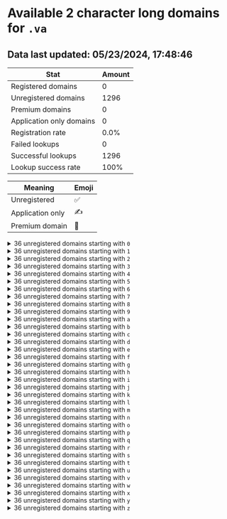 # Available 2 character long domains for `.va`

## Data last updated: 05/23/2024, 17:48:46

|Stat|Amount|
|--|--|
|Registered domains|0|
|Unregistered domains|1296|
|Premium domains|0|
|Application only domains|0|
|Registration rate|0.0%|
|Failed lookups|0|
|Successful lookups|1296|
|Lookup success rate|100%|


|Meaning|Emoji|
|--|--|
|Unregistered|:white_check_mark:|
|Application only|:writing_hand:|
|Premium domain|:gem:|

<details>
<summary>36 unregistered domains starting with <bold><code>0</code></bold></summary>

|Type|Domain|
|--|--|
|:white_check_mark:|`00.va`|
|:white_check_mark:|`01.va`|
|:white_check_mark:|`02.va`|
|:white_check_mark:|`03.va`|
|:white_check_mark:|`04.va`|
|:white_check_mark:|`05.va`|
|:white_check_mark:|`06.va`|
|:white_check_mark:|`07.va`|
|:white_check_mark:|`08.va`|
|:white_check_mark:|`09.va`|
|:white_check_mark:|`0a.va`|
|:white_check_mark:|`0b.va`|
|:white_check_mark:|`0c.va`|
|:white_check_mark:|`0d.va`|
|:white_check_mark:|`0e.va`|
|:white_check_mark:|`0f.va`|
|:white_check_mark:|`0g.va`|
|:white_check_mark:|`0h.va`|
|:white_check_mark:|`0i.va`|
|:white_check_mark:|`0j.va`|
|:white_check_mark:|`0k.va`|
|:white_check_mark:|`0l.va`|
|:white_check_mark:|`0m.va`|
|:white_check_mark:|`0n.va`|
|:white_check_mark:|`0o.va`|
|:white_check_mark:|`0p.va`|
|:white_check_mark:|`0q.va`|
|:white_check_mark:|`0r.va`|
|:white_check_mark:|`0s.va`|
|:white_check_mark:|`0t.va`|
|:white_check_mark:|`0u.va`|
|:white_check_mark:|`0v.va`|
|:white_check_mark:|`0w.va`|
|:white_check_mark:|`0x.va`|
|:white_check_mark:|`0y.va`|
|:white_check_mark:|`0z.va`|
</details>
<details>
<summary>36 unregistered domains starting with <bold><code>1</code></bold></summary>

|Type|Domain|
|--|--|
|:white_check_mark:|`10.va`|
|:white_check_mark:|`11.va`|
|:white_check_mark:|`12.va`|
|:white_check_mark:|`13.va`|
|:white_check_mark:|`14.va`|
|:white_check_mark:|`15.va`|
|:white_check_mark:|`16.va`|
|:white_check_mark:|`17.va`|
|:white_check_mark:|`18.va`|
|:white_check_mark:|`19.va`|
|:white_check_mark:|`1a.va`|
|:white_check_mark:|`1b.va`|
|:white_check_mark:|`1c.va`|
|:white_check_mark:|`1d.va`|
|:white_check_mark:|`1e.va`|
|:white_check_mark:|`1f.va`|
|:white_check_mark:|`1g.va`|
|:white_check_mark:|`1h.va`|
|:white_check_mark:|`1i.va`|
|:white_check_mark:|`1j.va`|
|:white_check_mark:|`1k.va`|
|:white_check_mark:|`1l.va`|
|:white_check_mark:|`1m.va`|
|:white_check_mark:|`1n.va`|
|:white_check_mark:|`1o.va`|
|:white_check_mark:|`1p.va`|
|:white_check_mark:|`1q.va`|
|:white_check_mark:|`1r.va`|
|:white_check_mark:|`1s.va`|
|:white_check_mark:|`1t.va`|
|:white_check_mark:|`1u.va`|
|:white_check_mark:|`1v.va`|
|:white_check_mark:|`1w.va`|
|:white_check_mark:|`1x.va`|
|:white_check_mark:|`1y.va`|
|:white_check_mark:|`1z.va`|
</details>
<details>
<summary>36 unregistered domains starting with <bold><code>2</code></bold></summary>

|Type|Domain|
|--|--|
|:white_check_mark:|`20.va`|
|:white_check_mark:|`21.va`|
|:white_check_mark:|`22.va`|
|:white_check_mark:|`23.va`|
|:white_check_mark:|`24.va`|
|:white_check_mark:|`25.va`|
|:white_check_mark:|`26.va`|
|:white_check_mark:|`27.va`|
|:white_check_mark:|`28.va`|
|:white_check_mark:|`29.va`|
|:white_check_mark:|`2a.va`|
|:white_check_mark:|`2b.va`|
|:white_check_mark:|`2c.va`|
|:white_check_mark:|`2d.va`|
|:white_check_mark:|`2e.va`|
|:white_check_mark:|`2f.va`|
|:white_check_mark:|`2g.va`|
|:white_check_mark:|`2h.va`|
|:white_check_mark:|`2i.va`|
|:white_check_mark:|`2j.va`|
|:white_check_mark:|`2k.va`|
|:white_check_mark:|`2l.va`|
|:white_check_mark:|`2m.va`|
|:white_check_mark:|`2n.va`|
|:white_check_mark:|`2o.va`|
|:white_check_mark:|`2p.va`|
|:white_check_mark:|`2q.va`|
|:white_check_mark:|`2r.va`|
|:white_check_mark:|`2s.va`|
|:white_check_mark:|`2t.va`|
|:white_check_mark:|`2u.va`|
|:white_check_mark:|`2v.va`|
|:white_check_mark:|`2w.va`|
|:white_check_mark:|`2x.va`|
|:white_check_mark:|`2y.va`|
|:white_check_mark:|`2z.va`|
</details>
<details>
<summary>36 unregistered domains starting with <bold><code>3</code></bold></summary>

|Type|Domain|
|--|--|
|:white_check_mark:|`30.va`|
|:white_check_mark:|`31.va`|
|:white_check_mark:|`32.va`|
|:white_check_mark:|`33.va`|
|:white_check_mark:|`34.va`|
|:white_check_mark:|`35.va`|
|:white_check_mark:|`36.va`|
|:white_check_mark:|`37.va`|
|:white_check_mark:|`38.va`|
|:white_check_mark:|`39.va`|
|:white_check_mark:|`3a.va`|
|:white_check_mark:|`3b.va`|
|:white_check_mark:|`3c.va`|
|:white_check_mark:|`3d.va`|
|:white_check_mark:|`3e.va`|
|:white_check_mark:|`3f.va`|
|:white_check_mark:|`3g.va`|
|:white_check_mark:|`3h.va`|
|:white_check_mark:|`3i.va`|
|:white_check_mark:|`3j.va`|
|:white_check_mark:|`3k.va`|
|:white_check_mark:|`3l.va`|
|:white_check_mark:|`3m.va`|
|:white_check_mark:|`3n.va`|
|:white_check_mark:|`3o.va`|
|:white_check_mark:|`3p.va`|
|:white_check_mark:|`3q.va`|
|:white_check_mark:|`3r.va`|
|:white_check_mark:|`3s.va`|
|:white_check_mark:|`3t.va`|
|:white_check_mark:|`3u.va`|
|:white_check_mark:|`3v.va`|
|:white_check_mark:|`3w.va`|
|:white_check_mark:|`3x.va`|
|:white_check_mark:|`3y.va`|
|:white_check_mark:|`3z.va`|
</details>
<details>
<summary>36 unregistered domains starting with <bold><code>4</code></bold></summary>

|Type|Domain|
|--|--|
|:white_check_mark:|`40.va`|
|:white_check_mark:|`41.va`|
|:white_check_mark:|`42.va`|
|:white_check_mark:|`43.va`|
|:white_check_mark:|`44.va`|
|:white_check_mark:|`45.va`|
|:white_check_mark:|`46.va`|
|:white_check_mark:|`47.va`|
|:white_check_mark:|`48.va`|
|:white_check_mark:|`49.va`|
|:white_check_mark:|`4a.va`|
|:white_check_mark:|`4b.va`|
|:white_check_mark:|`4c.va`|
|:white_check_mark:|`4d.va`|
|:white_check_mark:|`4e.va`|
|:white_check_mark:|`4f.va`|
|:white_check_mark:|`4g.va`|
|:white_check_mark:|`4h.va`|
|:white_check_mark:|`4i.va`|
|:white_check_mark:|`4j.va`|
|:white_check_mark:|`4k.va`|
|:white_check_mark:|`4l.va`|
|:white_check_mark:|`4m.va`|
|:white_check_mark:|`4n.va`|
|:white_check_mark:|`4o.va`|
|:white_check_mark:|`4p.va`|
|:white_check_mark:|`4q.va`|
|:white_check_mark:|`4r.va`|
|:white_check_mark:|`4s.va`|
|:white_check_mark:|`4t.va`|
|:white_check_mark:|`4u.va`|
|:white_check_mark:|`4v.va`|
|:white_check_mark:|`4w.va`|
|:white_check_mark:|`4x.va`|
|:white_check_mark:|`4y.va`|
|:white_check_mark:|`4z.va`|
</details>
<details>
<summary>36 unregistered domains starting with <bold><code>5</code></bold></summary>

|Type|Domain|
|--|--|
|:white_check_mark:|`50.va`|
|:white_check_mark:|`51.va`|
|:white_check_mark:|`52.va`|
|:white_check_mark:|`53.va`|
|:white_check_mark:|`54.va`|
|:white_check_mark:|`55.va`|
|:white_check_mark:|`56.va`|
|:white_check_mark:|`57.va`|
|:white_check_mark:|`58.va`|
|:white_check_mark:|`59.va`|
|:white_check_mark:|`5a.va`|
|:white_check_mark:|`5b.va`|
|:white_check_mark:|`5c.va`|
|:white_check_mark:|`5d.va`|
|:white_check_mark:|`5e.va`|
|:white_check_mark:|`5f.va`|
|:white_check_mark:|`5g.va`|
|:white_check_mark:|`5h.va`|
|:white_check_mark:|`5i.va`|
|:white_check_mark:|`5j.va`|
|:white_check_mark:|`5k.va`|
|:white_check_mark:|`5l.va`|
|:white_check_mark:|`5m.va`|
|:white_check_mark:|`5n.va`|
|:white_check_mark:|`5o.va`|
|:white_check_mark:|`5p.va`|
|:white_check_mark:|`5q.va`|
|:white_check_mark:|`5r.va`|
|:white_check_mark:|`5s.va`|
|:white_check_mark:|`5t.va`|
|:white_check_mark:|`5u.va`|
|:white_check_mark:|`5v.va`|
|:white_check_mark:|`5w.va`|
|:white_check_mark:|`5x.va`|
|:white_check_mark:|`5y.va`|
|:white_check_mark:|`5z.va`|
</details>
<details>
<summary>36 unregistered domains starting with <bold><code>6</code></bold></summary>

|Type|Domain|
|--|--|
|:white_check_mark:|`60.va`|
|:white_check_mark:|`61.va`|
|:white_check_mark:|`62.va`|
|:white_check_mark:|`63.va`|
|:white_check_mark:|`64.va`|
|:white_check_mark:|`65.va`|
|:white_check_mark:|`66.va`|
|:white_check_mark:|`67.va`|
|:white_check_mark:|`68.va`|
|:white_check_mark:|`69.va`|
|:white_check_mark:|`6a.va`|
|:white_check_mark:|`6b.va`|
|:white_check_mark:|`6c.va`|
|:white_check_mark:|`6d.va`|
|:white_check_mark:|`6e.va`|
|:white_check_mark:|`6f.va`|
|:white_check_mark:|`6g.va`|
|:white_check_mark:|`6h.va`|
|:white_check_mark:|`6i.va`|
|:white_check_mark:|`6j.va`|
|:white_check_mark:|`6k.va`|
|:white_check_mark:|`6l.va`|
|:white_check_mark:|`6m.va`|
|:white_check_mark:|`6n.va`|
|:white_check_mark:|`6o.va`|
|:white_check_mark:|`6p.va`|
|:white_check_mark:|`6q.va`|
|:white_check_mark:|`6r.va`|
|:white_check_mark:|`6s.va`|
|:white_check_mark:|`6t.va`|
|:white_check_mark:|`6u.va`|
|:white_check_mark:|`6v.va`|
|:white_check_mark:|`6w.va`|
|:white_check_mark:|`6x.va`|
|:white_check_mark:|`6y.va`|
|:white_check_mark:|`6z.va`|
</details>
<details>
<summary>36 unregistered domains starting with <bold><code>7</code></bold></summary>

|Type|Domain|
|--|--|
|:white_check_mark:|`70.va`|
|:white_check_mark:|`71.va`|
|:white_check_mark:|`72.va`|
|:white_check_mark:|`73.va`|
|:white_check_mark:|`74.va`|
|:white_check_mark:|`75.va`|
|:white_check_mark:|`76.va`|
|:white_check_mark:|`77.va`|
|:white_check_mark:|`78.va`|
|:white_check_mark:|`79.va`|
|:white_check_mark:|`7a.va`|
|:white_check_mark:|`7b.va`|
|:white_check_mark:|`7c.va`|
|:white_check_mark:|`7d.va`|
|:white_check_mark:|`7e.va`|
|:white_check_mark:|`7f.va`|
|:white_check_mark:|`7g.va`|
|:white_check_mark:|`7h.va`|
|:white_check_mark:|`7i.va`|
|:white_check_mark:|`7j.va`|
|:white_check_mark:|`7k.va`|
|:white_check_mark:|`7l.va`|
|:white_check_mark:|`7m.va`|
|:white_check_mark:|`7n.va`|
|:white_check_mark:|`7o.va`|
|:white_check_mark:|`7p.va`|
|:white_check_mark:|`7q.va`|
|:white_check_mark:|`7r.va`|
|:white_check_mark:|`7s.va`|
|:white_check_mark:|`7t.va`|
|:white_check_mark:|`7u.va`|
|:white_check_mark:|`7v.va`|
|:white_check_mark:|`7w.va`|
|:white_check_mark:|`7x.va`|
|:white_check_mark:|`7y.va`|
|:white_check_mark:|`7z.va`|
</details>
<details>
<summary>36 unregistered domains starting with <bold><code>8</code></bold></summary>

|Type|Domain|
|--|--|
|:white_check_mark:|`80.va`|
|:white_check_mark:|`81.va`|
|:white_check_mark:|`82.va`|
|:white_check_mark:|`83.va`|
|:white_check_mark:|`84.va`|
|:white_check_mark:|`85.va`|
|:white_check_mark:|`86.va`|
|:white_check_mark:|`87.va`|
|:white_check_mark:|`88.va`|
|:white_check_mark:|`89.va`|
|:white_check_mark:|`8a.va`|
|:white_check_mark:|`8b.va`|
|:white_check_mark:|`8c.va`|
|:white_check_mark:|`8d.va`|
|:white_check_mark:|`8e.va`|
|:white_check_mark:|`8f.va`|
|:white_check_mark:|`8g.va`|
|:white_check_mark:|`8h.va`|
|:white_check_mark:|`8i.va`|
|:white_check_mark:|`8j.va`|
|:white_check_mark:|`8k.va`|
|:white_check_mark:|`8l.va`|
|:white_check_mark:|`8m.va`|
|:white_check_mark:|`8n.va`|
|:white_check_mark:|`8o.va`|
|:white_check_mark:|`8p.va`|
|:white_check_mark:|`8q.va`|
|:white_check_mark:|`8r.va`|
|:white_check_mark:|`8s.va`|
|:white_check_mark:|`8t.va`|
|:white_check_mark:|`8u.va`|
|:white_check_mark:|`8v.va`|
|:white_check_mark:|`8w.va`|
|:white_check_mark:|`8x.va`|
|:white_check_mark:|`8y.va`|
|:white_check_mark:|`8z.va`|
</details>
<details>
<summary>36 unregistered domains starting with <bold><code>9</code></bold></summary>

|Type|Domain|
|--|--|
|:white_check_mark:|`90.va`|
|:white_check_mark:|`91.va`|
|:white_check_mark:|`92.va`|
|:white_check_mark:|`93.va`|
|:white_check_mark:|`94.va`|
|:white_check_mark:|`95.va`|
|:white_check_mark:|`96.va`|
|:white_check_mark:|`97.va`|
|:white_check_mark:|`98.va`|
|:white_check_mark:|`99.va`|
|:white_check_mark:|`9a.va`|
|:white_check_mark:|`9b.va`|
|:white_check_mark:|`9c.va`|
|:white_check_mark:|`9d.va`|
|:white_check_mark:|`9e.va`|
|:white_check_mark:|`9f.va`|
|:white_check_mark:|`9g.va`|
|:white_check_mark:|`9h.va`|
|:white_check_mark:|`9i.va`|
|:white_check_mark:|`9j.va`|
|:white_check_mark:|`9k.va`|
|:white_check_mark:|`9l.va`|
|:white_check_mark:|`9m.va`|
|:white_check_mark:|`9n.va`|
|:white_check_mark:|`9o.va`|
|:white_check_mark:|`9p.va`|
|:white_check_mark:|`9q.va`|
|:white_check_mark:|`9r.va`|
|:white_check_mark:|`9s.va`|
|:white_check_mark:|`9t.va`|
|:white_check_mark:|`9u.va`|
|:white_check_mark:|`9v.va`|
|:white_check_mark:|`9w.va`|
|:white_check_mark:|`9x.va`|
|:white_check_mark:|`9y.va`|
|:white_check_mark:|`9z.va`|
</details>
<details>
<summary>36 unregistered domains starting with <bold><code>a</code></bold></summary>

|Type|Domain|
|--|--|
|:white_check_mark:|`a0.va`|
|:white_check_mark:|`a1.va`|
|:white_check_mark:|`a2.va`|
|:white_check_mark:|`a3.va`|
|:white_check_mark:|`a4.va`|
|:white_check_mark:|`a5.va`|
|:white_check_mark:|`a6.va`|
|:white_check_mark:|`a7.va`|
|:white_check_mark:|`a8.va`|
|:white_check_mark:|`a9.va`|
|:white_check_mark:|`aa.va`|
|:white_check_mark:|`ab.va`|
|:white_check_mark:|`ac.va`|
|:white_check_mark:|`ad.va`|
|:white_check_mark:|`ae.va`|
|:white_check_mark:|`af.va`|
|:white_check_mark:|`ag.va`|
|:white_check_mark:|`ah.va`|
|:white_check_mark:|`ai.va`|
|:white_check_mark:|`aj.va`|
|:white_check_mark:|`ak.va`|
|:white_check_mark:|`al.va`|
|:white_check_mark:|`am.va`|
|:white_check_mark:|`an.va`|
|:white_check_mark:|`ao.va`|
|:white_check_mark:|`ap.va`|
|:white_check_mark:|`aq.va`|
|:white_check_mark:|`ar.va`|
|:white_check_mark:|`as.va`|
|:white_check_mark:|`at.va`|
|:white_check_mark:|`au.va`|
|:white_check_mark:|`av.va`|
|:white_check_mark:|`aw.va`|
|:white_check_mark:|`ax.va`|
|:white_check_mark:|`ay.va`|
|:white_check_mark:|`az.va`|
</details>
<details>
<summary>36 unregistered domains starting with <bold><code>b</code></bold></summary>

|Type|Domain|
|--|--|
|:white_check_mark:|`b0.va`|
|:white_check_mark:|`b1.va`|
|:white_check_mark:|`b2.va`|
|:white_check_mark:|`b3.va`|
|:white_check_mark:|`b4.va`|
|:white_check_mark:|`b5.va`|
|:white_check_mark:|`b6.va`|
|:white_check_mark:|`b7.va`|
|:white_check_mark:|`b8.va`|
|:white_check_mark:|`b9.va`|
|:white_check_mark:|`ba.va`|
|:white_check_mark:|`bb.va`|
|:white_check_mark:|`bc.va`|
|:white_check_mark:|`bd.va`|
|:white_check_mark:|`be.va`|
|:white_check_mark:|`bf.va`|
|:white_check_mark:|`bg.va`|
|:white_check_mark:|`bh.va`|
|:white_check_mark:|`bi.va`|
|:white_check_mark:|`bj.va`|
|:white_check_mark:|`bk.va`|
|:white_check_mark:|`bl.va`|
|:white_check_mark:|`bm.va`|
|:white_check_mark:|`bn.va`|
|:white_check_mark:|`bo.va`|
|:white_check_mark:|`bp.va`|
|:white_check_mark:|`bq.va`|
|:white_check_mark:|`br.va`|
|:white_check_mark:|`bs.va`|
|:white_check_mark:|`bt.va`|
|:white_check_mark:|`bu.va`|
|:white_check_mark:|`bv.va`|
|:white_check_mark:|`bw.va`|
|:white_check_mark:|`bx.va`|
|:white_check_mark:|`by.va`|
|:white_check_mark:|`bz.va`|
</details>
<details>
<summary>36 unregistered domains starting with <bold><code>c</code></bold></summary>

|Type|Domain|
|--|--|
|:white_check_mark:|`c0.va`|
|:white_check_mark:|`c1.va`|
|:white_check_mark:|`c2.va`|
|:white_check_mark:|`c3.va`|
|:white_check_mark:|`c4.va`|
|:white_check_mark:|`c5.va`|
|:white_check_mark:|`c6.va`|
|:white_check_mark:|`c7.va`|
|:white_check_mark:|`c8.va`|
|:white_check_mark:|`c9.va`|
|:white_check_mark:|`ca.va`|
|:white_check_mark:|`cb.va`|
|:white_check_mark:|`cc.va`|
|:white_check_mark:|`cd.va`|
|:white_check_mark:|`ce.va`|
|:white_check_mark:|`cf.va`|
|:white_check_mark:|`cg.va`|
|:white_check_mark:|`ch.va`|
|:white_check_mark:|`ci.va`|
|:white_check_mark:|`cj.va`|
|:white_check_mark:|`ck.va`|
|:white_check_mark:|`cl.va`|
|:white_check_mark:|`cm.va`|
|:white_check_mark:|`cn.va`|
|:white_check_mark:|`co.va`|
|:white_check_mark:|`cp.va`|
|:white_check_mark:|`cq.va`|
|:white_check_mark:|`cr.va`|
|:white_check_mark:|`cs.va`|
|:white_check_mark:|`ct.va`|
|:white_check_mark:|`cu.va`|
|:white_check_mark:|`cv.va`|
|:white_check_mark:|`cw.va`|
|:white_check_mark:|`cx.va`|
|:white_check_mark:|`cy.va`|
|:white_check_mark:|`cz.va`|
</details>
<details>
<summary>36 unregistered domains starting with <bold><code>d</code></bold></summary>

|Type|Domain|
|--|--|
|:white_check_mark:|`d0.va`|
|:white_check_mark:|`d1.va`|
|:white_check_mark:|`d2.va`|
|:white_check_mark:|`d3.va`|
|:white_check_mark:|`d4.va`|
|:white_check_mark:|`d5.va`|
|:white_check_mark:|`d6.va`|
|:white_check_mark:|`d7.va`|
|:white_check_mark:|`d8.va`|
|:white_check_mark:|`d9.va`|
|:white_check_mark:|`da.va`|
|:white_check_mark:|`db.va`|
|:white_check_mark:|`dc.va`|
|:white_check_mark:|`dd.va`|
|:white_check_mark:|`de.va`|
|:white_check_mark:|`df.va`|
|:white_check_mark:|`dg.va`|
|:white_check_mark:|`dh.va`|
|:white_check_mark:|`di.va`|
|:white_check_mark:|`dj.va`|
|:white_check_mark:|`dk.va`|
|:white_check_mark:|`dl.va`|
|:white_check_mark:|`dm.va`|
|:white_check_mark:|`dn.va`|
|:white_check_mark:|`do.va`|
|:white_check_mark:|`dp.va`|
|:white_check_mark:|`dq.va`|
|:white_check_mark:|`dr.va`|
|:white_check_mark:|`ds.va`|
|:white_check_mark:|`dt.va`|
|:white_check_mark:|`du.va`|
|:white_check_mark:|`dv.va`|
|:white_check_mark:|`dw.va`|
|:white_check_mark:|`dx.va`|
|:white_check_mark:|`dy.va`|
|:white_check_mark:|`dz.va`|
</details>
<details>
<summary>36 unregistered domains starting with <bold><code>e</code></bold></summary>

|Type|Domain|
|--|--|
|:white_check_mark:|`e0.va`|
|:white_check_mark:|`e1.va`|
|:white_check_mark:|`e2.va`|
|:white_check_mark:|`e3.va`|
|:white_check_mark:|`e4.va`|
|:white_check_mark:|`e5.va`|
|:white_check_mark:|`e6.va`|
|:white_check_mark:|`e7.va`|
|:white_check_mark:|`e8.va`|
|:white_check_mark:|`e9.va`|
|:white_check_mark:|`ea.va`|
|:white_check_mark:|`eb.va`|
|:white_check_mark:|`ec.va`|
|:white_check_mark:|`ed.va`|
|:white_check_mark:|`ee.va`|
|:white_check_mark:|`ef.va`|
|:white_check_mark:|`eg.va`|
|:white_check_mark:|`eh.va`|
|:white_check_mark:|`ei.va`|
|:white_check_mark:|`ej.va`|
|:white_check_mark:|`ek.va`|
|:white_check_mark:|`el.va`|
|:white_check_mark:|`em.va`|
|:white_check_mark:|`en.va`|
|:white_check_mark:|`eo.va`|
|:white_check_mark:|`ep.va`|
|:white_check_mark:|`eq.va`|
|:white_check_mark:|`er.va`|
|:white_check_mark:|`es.va`|
|:white_check_mark:|`et.va`|
|:white_check_mark:|`eu.va`|
|:white_check_mark:|`ev.va`|
|:white_check_mark:|`ew.va`|
|:white_check_mark:|`ex.va`|
|:white_check_mark:|`ey.va`|
|:white_check_mark:|`ez.va`|
</details>
<details>
<summary>36 unregistered domains starting with <bold><code>f</code></bold></summary>

|Type|Domain|
|--|--|
|:white_check_mark:|`f0.va`|
|:white_check_mark:|`f1.va`|
|:white_check_mark:|`f2.va`|
|:white_check_mark:|`f3.va`|
|:white_check_mark:|`f4.va`|
|:white_check_mark:|`f5.va`|
|:white_check_mark:|`f6.va`|
|:white_check_mark:|`f7.va`|
|:white_check_mark:|`f8.va`|
|:white_check_mark:|`f9.va`|
|:white_check_mark:|`fa.va`|
|:white_check_mark:|`fb.va`|
|:white_check_mark:|`fc.va`|
|:white_check_mark:|`fd.va`|
|:white_check_mark:|`fe.va`|
|:white_check_mark:|`ff.va`|
|:white_check_mark:|`fg.va`|
|:white_check_mark:|`fh.va`|
|:white_check_mark:|`fi.va`|
|:white_check_mark:|`fj.va`|
|:white_check_mark:|`fk.va`|
|:white_check_mark:|`fl.va`|
|:white_check_mark:|`fm.va`|
|:white_check_mark:|`fn.va`|
|:white_check_mark:|`fo.va`|
|:white_check_mark:|`fp.va`|
|:white_check_mark:|`fq.va`|
|:white_check_mark:|`fr.va`|
|:white_check_mark:|`fs.va`|
|:white_check_mark:|`ft.va`|
|:white_check_mark:|`fu.va`|
|:white_check_mark:|`fv.va`|
|:white_check_mark:|`fw.va`|
|:white_check_mark:|`fx.va`|
|:white_check_mark:|`fy.va`|
|:white_check_mark:|`fz.va`|
</details>
<details>
<summary>36 unregistered domains starting with <bold><code>g</code></bold></summary>

|Type|Domain|
|--|--|
|:white_check_mark:|`g0.va`|
|:white_check_mark:|`g1.va`|
|:white_check_mark:|`g2.va`|
|:white_check_mark:|`g3.va`|
|:white_check_mark:|`g4.va`|
|:white_check_mark:|`g5.va`|
|:white_check_mark:|`g6.va`|
|:white_check_mark:|`g7.va`|
|:white_check_mark:|`g8.va`|
|:white_check_mark:|`g9.va`|
|:white_check_mark:|`ga.va`|
|:white_check_mark:|`gb.va`|
|:white_check_mark:|`gc.va`|
|:white_check_mark:|`gd.va`|
|:white_check_mark:|`ge.va`|
|:white_check_mark:|`gf.va`|
|:white_check_mark:|`gg.va`|
|:white_check_mark:|`gh.va`|
|:white_check_mark:|`gi.va`|
|:white_check_mark:|`gj.va`|
|:white_check_mark:|`gk.va`|
|:white_check_mark:|`gl.va`|
|:white_check_mark:|`gm.va`|
|:white_check_mark:|`gn.va`|
|:white_check_mark:|`go.va`|
|:white_check_mark:|`gp.va`|
|:white_check_mark:|`gq.va`|
|:white_check_mark:|`gr.va`|
|:white_check_mark:|`gs.va`|
|:white_check_mark:|`gt.va`|
|:white_check_mark:|`gu.va`|
|:white_check_mark:|`gv.va`|
|:white_check_mark:|`gw.va`|
|:white_check_mark:|`gx.va`|
|:white_check_mark:|`gy.va`|
|:white_check_mark:|`gz.va`|
</details>
<details>
<summary>36 unregistered domains starting with <bold><code>h</code></bold></summary>

|Type|Domain|
|--|--|
|:white_check_mark:|`h0.va`|
|:white_check_mark:|`h1.va`|
|:white_check_mark:|`h2.va`|
|:white_check_mark:|`h3.va`|
|:white_check_mark:|`h4.va`|
|:white_check_mark:|`h5.va`|
|:white_check_mark:|`h6.va`|
|:white_check_mark:|`h7.va`|
|:white_check_mark:|`h8.va`|
|:white_check_mark:|`h9.va`|
|:white_check_mark:|`ha.va`|
|:white_check_mark:|`hb.va`|
|:white_check_mark:|`hc.va`|
|:white_check_mark:|`hd.va`|
|:white_check_mark:|`he.va`|
|:white_check_mark:|`hf.va`|
|:white_check_mark:|`hg.va`|
|:white_check_mark:|`hh.va`|
|:white_check_mark:|`hi.va`|
|:white_check_mark:|`hj.va`|
|:white_check_mark:|`hk.va`|
|:white_check_mark:|`hl.va`|
|:white_check_mark:|`hm.va`|
|:white_check_mark:|`hn.va`|
|:white_check_mark:|`ho.va`|
|:white_check_mark:|`hp.va`|
|:white_check_mark:|`hq.va`|
|:white_check_mark:|`hr.va`|
|:white_check_mark:|`hs.va`|
|:white_check_mark:|`ht.va`|
|:white_check_mark:|`hu.va`|
|:white_check_mark:|`hv.va`|
|:white_check_mark:|`hw.va`|
|:white_check_mark:|`hx.va`|
|:white_check_mark:|`hy.va`|
|:white_check_mark:|`hz.va`|
</details>
<details>
<summary>36 unregistered domains starting with <bold><code>i</code></bold></summary>

|Type|Domain|
|--|--|
|:white_check_mark:|`i0.va`|
|:white_check_mark:|`i1.va`|
|:white_check_mark:|`i2.va`|
|:white_check_mark:|`i3.va`|
|:white_check_mark:|`i4.va`|
|:white_check_mark:|`i5.va`|
|:white_check_mark:|`i6.va`|
|:white_check_mark:|`i7.va`|
|:white_check_mark:|`i8.va`|
|:white_check_mark:|`i9.va`|
|:white_check_mark:|`ia.va`|
|:white_check_mark:|`ib.va`|
|:white_check_mark:|`ic.va`|
|:white_check_mark:|`id.va`|
|:white_check_mark:|`ie.va`|
|:white_check_mark:|`if.va`|
|:white_check_mark:|`ig.va`|
|:white_check_mark:|`ih.va`|
|:white_check_mark:|`ii.va`|
|:white_check_mark:|`ij.va`|
|:white_check_mark:|`ik.va`|
|:white_check_mark:|`il.va`|
|:white_check_mark:|`im.va`|
|:white_check_mark:|`in.va`|
|:white_check_mark:|`io.va`|
|:white_check_mark:|`ip.va`|
|:white_check_mark:|`iq.va`|
|:white_check_mark:|`ir.va`|
|:white_check_mark:|`is.va`|
|:white_check_mark:|`it.va`|
|:white_check_mark:|`iu.va`|
|:white_check_mark:|`iv.va`|
|:white_check_mark:|`iw.va`|
|:white_check_mark:|`ix.va`|
|:white_check_mark:|`iy.va`|
|:white_check_mark:|`iz.va`|
</details>
<details>
<summary>36 unregistered domains starting with <bold><code>j</code></bold></summary>

|Type|Domain|
|--|--|
|:white_check_mark:|`j0.va`|
|:white_check_mark:|`j1.va`|
|:white_check_mark:|`j2.va`|
|:white_check_mark:|`j3.va`|
|:white_check_mark:|`j4.va`|
|:white_check_mark:|`j5.va`|
|:white_check_mark:|`j6.va`|
|:white_check_mark:|`j7.va`|
|:white_check_mark:|`j8.va`|
|:white_check_mark:|`j9.va`|
|:white_check_mark:|`ja.va`|
|:white_check_mark:|`jb.va`|
|:white_check_mark:|`jc.va`|
|:white_check_mark:|`jd.va`|
|:white_check_mark:|`je.va`|
|:white_check_mark:|`jf.va`|
|:white_check_mark:|`jg.va`|
|:white_check_mark:|`jh.va`|
|:white_check_mark:|`ji.va`|
|:white_check_mark:|`jj.va`|
|:white_check_mark:|`jk.va`|
|:white_check_mark:|`jl.va`|
|:white_check_mark:|`jm.va`|
|:white_check_mark:|`jn.va`|
|:white_check_mark:|`jo.va`|
|:white_check_mark:|`jp.va`|
|:white_check_mark:|`jq.va`|
|:white_check_mark:|`jr.va`|
|:white_check_mark:|`js.va`|
|:white_check_mark:|`jt.va`|
|:white_check_mark:|`ju.va`|
|:white_check_mark:|`jv.va`|
|:white_check_mark:|`jw.va`|
|:white_check_mark:|`jx.va`|
|:white_check_mark:|`jy.va`|
|:white_check_mark:|`jz.va`|
</details>
<details>
<summary>36 unregistered domains starting with <bold><code>k</code></bold></summary>

|Type|Domain|
|--|--|
|:white_check_mark:|`k0.va`|
|:white_check_mark:|`k1.va`|
|:white_check_mark:|`k2.va`|
|:white_check_mark:|`k3.va`|
|:white_check_mark:|`k4.va`|
|:white_check_mark:|`k5.va`|
|:white_check_mark:|`k6.va`|
|:white_check_mark:|`k7.va`|
|:white_check_mark:|`k8.va`|
|:white_check_mark:|`k9.va`|
|:white_check_mark:|`ka.va`|
|:white_check_mark:|`kb.va`|
|:white_check_mark:|`kc.va`|
|:white_check_mark:|`kd.va`|
|:white_check_mark:|`ke.va`|
|:white_check_mark:|`kf.va`|
|:white_check_mark:|`kg.va`|
|:white_check_mark:|`kh.va`|
|:white_check_mark:|`ki.va`|
|:white_check_mark:|`kj.va`|
|:white_check_mark:|`kk.va`|
|:white_check_mark:|`kl.va`|
|:white_check_mark:|`km.va`|
|:white_check_mark:|`kn.va`|
|:white_check_mark:|`ko.va`|
|:white_check_mark:|`kp.va`|
|:white_check_mark:|`kq.va`|
|:white_check_mark:|`kr.va`|
|:white_check_mark:|`ks.va`|
|:white_check_mark:|`kt.va`|
|:white_check_mark:|`ku.va`|
|:white_check_mark:|`kv.va`|
|:white_check_mark:|`kw.va`|
|:white_check_mark:|`kx.va`|
|:white_check_mark:|`ky.va`|
|:white_check_mark:|`kz.va`|
</details>
<details>
<summary>36 unregistered domains starting with <bold><code>l</code></bold></summary>

|Type|Domain|
|--|--|
|:white_check_mark:|`l0.va`|
|:white_check_mark:|`l1.va`|
|:white_check_mark:|`l2.va`|
|:white_check_mark:|`l3.va`|
|:white_check_mark:|`l4.va`|
|:white_check_mark:|`l5.va`|
|:white_check_mark:|`l6.va`|
|:white_check_mark:|`l7.va`|
|:white_check_mark:|`l8.va`|
|:white_check_mark:|`l9.va`|
|:white_check_mark:|`la.va`|
|:white_check_mark:|`lb.va`|
|:white_check_mark:|`lc.va`|
|:white_check_mark:|`ld.va`|
|:white_check_mark:|`le.va`|
|:white_check_mark:|`lf.va`|
|:white_check_mark:|`lg.va`|
|:white_check_mark:|`lh.va`|
|:white_check_mark:|`li.va`|
|:white_check_mark:|`lj.va`|
|:white_check_mark:|`lk.va`|
|:white_check_mark:|`ll.va`|
|:white_check_mark:|`lm.va`|
|:white_check_mark:|`ln.va`|
|:white_check_mark:|`lo.va`|
|:white_check_mark:|`lp.va`|
|:white_check_mark:|`lq.va`|
|:white_check_mark:|`lr.va`|
|:white_check_mark:|`ls.va`|
|:white_check_mark:|`lt.va`|
|:white_check_mark:|`lu.va`|
|:white_check_mark:|`lv.va`|
|:white_check_mark:|`lw.va`|
|:white_check_mark:|`lx.va`|
|:white_check_mark:|`ly.va`|
|:white_check_mark:|`lz.va`|
</details>
<details>
<summary>36 unregistered domains starting with <bold><code>m</code></bold></summary>

|Type|Domain|
|--|--|
|:white_check_mark:|`m0.va`|
|:white_check_mark:|`m1.va`|
|:white_check_mark:|`m2.va`|
|:white_check_mark:|`m3.va`|
|:white_check_mark:|`m4.va`|
|:white_check_mark:|`m5.va`|
|:white_check_mark:|`m6.va`|
|:white_check_mark:|`m7.va`|
|:white_check_mark:|`m8.va`|
|:white_check_mark:|`m9.va`|
|:white_check_mark:|`ma.va`|
|:white_check_mark:|`mb.va`|
|:white_check_mark:|`mc.va`|
|:white_check_mark:|`md.va`|
|:white_check_mark:|`me.va`|
|:white_check_mark:|`mf.va`|
|:white_check_mark:|`mg.va`|
|:white_check_mark:|`mh.va`|
|:white_check_mark:|`mi.va`|
|:white_check_mark:|`mj.va`|
|:white_check_mark:|`mk.va`|
|:white_check_mark:|`ml.va`|
|:white_check_mark:|`mm.va`|
|:white_check_mark:|`mn.va`|
|:white_check_mark:|`mo.va`|
|:white_check_mark:|`mp.va`|
|:white_check_mark:|`mq.va`|
|:white_check_mark:|`mr.va`|
|:white_check_mark:|`ms.va`|
|:white_check_mark:|`mt.va`|
|:white_check_mark:|`mu.va`|
|:white_check_mark:|`mv.va`|
|:white_check_mark:|`mw.va`|
|:white_check_mark:|`mx.va`|
|:white_check_mark:|`my.va`|
|:white_check_mark:|`mz.va`|
</details>
<details>
<summary>36 unregistered domains starting with <bold><code>n</code></bold></summary>

|Type|Domain|
|--|--|
|:white_check_mark:|`n0.va`|
|:white_check_mark:|`n1.va`|
|:white_check_mark:|`n2.va`|
|:white_check_mark:|`n3.va`|
|:white_check_mark:|`n4.va`|
|:white_check_mark:|`n5.va`|
|:white_check_mark:|`n6.va`|
|:white_check_mark:|`n7.va`|
|:white_check_mark:|`n8.va`|
|:white_check_mark:|`n9.va`|
|:white_check_mark:|`na.va`|
|:white_check_mark:|`nb.va`|
|:white_check_mark:|`nc.va`|
|:white_check_mark:|`nd.va`|
|:white_check_mark:|`ne.va`|
|:white_check_mark:|`nf.va`|
|:white_check_mark:|`ng.va`|
|:white_check_mark:|`nh.va`|
|:white_check_mark:|`ni.va`|
|:white_check_mark:|`nj.va`|
|:white_check_mark:|`nk.va`|
|:white_check_mark:|`nl.va`|
|:white_check_mark:|`nm.va`|
|:white_check_mark:|`nn.va`|
|:white_check_mark:|`no.va`|
|:white_check_mark:|`np.va`|
|:white_check_mark:|`nq.va`|
|:white_check_mark:|`nr.va`|
|:white_check_mark:|`ns.va`|
|:white_check_mark:|`nt.va`|
|:white_check_mark:|`nu.va`|
|:white_check_mark:|`nv.va`|
|:white_check_mark:|`nw.va`|
|:white_check_mark:|`nx.va`|
|:white_check_mark:|`ny.va`|
|:white_check_mark:|`nz.va`|
</details>
<details>
<summary>36 unregistered domains starting with <bold><code>o</code></bold></summary>

|Type|Domain|
|--|--|
|:white_check_mark:|`o0.va`|
|:white_check_mark:|`o1.va`|
|:white_check_mark:|`o2.va`|
|:white_check_mark:|`o3.va`|
|:white_check_mark:|`o4.va`|
|:white_check_mark:|`o5.va`|
|:white_check_mark:|`o6.va`|
|:white_check_mark:|`o7.va`|
|:white_check_mark:|`o8.va`|
|:white_check_mark:|`o9.va`|
|:white_check_mark:|`oa.va`|
|:white_check_mark:|`ob.va`|
|:white_check_mark:|`oc.va`|
|:white_check_mark:|`od.va`|
|:white_check_mark:|`oe.va`|
|:white_check_mark:|`of.va`|
|:white_check_mark:|`og.va`|
|:white_check_mark:|`oh.va`|
|:white_check_mark:|`oi.va`|
|:white_check_mark:|`oj.va`|
|:white_check_mark:|`ok.va`|
|:white_check_mark:|`ol.va`|
|:white_check_mark:|`om.va`|
|:white_check_mark:|`on.va`|
|:white_check_mark:|`oo.va`|
|:white_check_mark:|`op.va`|
|:white_check_mark:|`oq.va`|
|:white_check_mark:|`or.va`|
|:white_check_mark:|`os.va`|
|:white_check_mark:|`ot.va`|
|:white_check_mark:|`ou.va`|
|:white_check_mark:|`ov.va`|
|:white_check_mark:|`ow.va`|
|:white_check_mark:|`ox.va`|
|:white_check_mark:|`oy.va`|
|:white_check_mark:|`oz.va`|
</details>
<details>
<summary>36 unregistered domains starting with <bold><code>p</code></bold></summary>

|Type|Domain|
|--|--|
|:white_check_mark:|`p0.va`|
|:white_check_mark:|`p1.va`|
|:white_check_mark:|`p2.va`|
|:white_check_mark:|`p3.va`|
|:white_check_mark:|`p4.va`|
|:white_check_mark:|`p5.va`|
|:white_check_mark:|`p6.va`|
|:white_check_mark:|`p7.va`|
|:white_check_mark:|`p8.va`|
|:white_check_mark:|`p9.va`|
|:white_check_mark:|`pa.va`|
|:white_check_mark:|`pb.va`|
|:white_check_mark:|`pc.va`|
|:white_check_mark:|`pd.va`|
|:white_check_mark:|`pe.va`|
|:white_check_mark:|`pf.va`|
|:white_check_mark:|`pg.va`|
|:white_check_mark:|`ph.va`|
|:white_check_mark:|`pi.va`|
|:white_check_mark:|`pj.va`|
|:white_check_mark:|`pk.va`|
|:white_check_mark:|`pl.va`|
|:white_check_mark:|`pm.va`|
|:white_check_mark:|`pn.va`|
|:white_check_mark:|`po.va`|
|:white_check_mark:|`pp.va`|
|:white_check_mark:|`pq.va`|
|:white_check_mark:|`pr.va`|
|:white_check_mark:|`ps.va`|
|:white_check_mark:|`pt.va`|
|:white_check_mark:|`pu.va`|
|:white_check_mark:|`pv.va`|
|:white_check_mark:|`pw.va`|
|:white_check_mark:|`px.va`|
|:white_check_mark:|`py.va`|
|:white_check_mark:|`pz.va`|
</details>
<details>
<summary>36 unregistered domains starting with <bold><code>q</code></bold></summary>

|Type|Domain|
|--|--|
|:white_check_mark:|`q0.va`|
|:white_check_mark:|`q1.va`|
|:white_check_mark:|`q2.va`|
|:white_check_mark:|`q3.va`|
|:white_check_mark:|`q4.va`|
|:white_check_mark:|`q5.va`|
|:white_check_mark:|`q6.va`|
|:white_check_mark:|`q7.va`|
|:white_check_mark:|`q8.va`|
|:white_check_mark:|`q9.va`|
|:white_check_mark:|`qa.va`|
|:white_check_mark:|`qb.va`|
|:white_check_mark:|`qc.va`|
|:white_check_mark:|`qd.va`|
|:white_check_mark:|`qe.va`|
|:white_check_mark:|`qf.va`|
|:white_check_mark:|`qg.va`|
|:white_check_mark:|`qh.va`|
|:white_check_mark:|`qi.va`|
|:white_check_mark:|`qj.va`|
|:white_check_mark:|`qk.va`|
|:white_check_mark:|`ql.va`|
|:white_check_mark:|`qm.va`|
|:white_check_mark:|`qn.va`|
|:white_check_mark:|`qo.va`|
|:white_check_mark:|`qp.va`|
|:white_check_mark:|`qq.va`|
|:white_check_mark:|`qr.va`|
|:white_check_mark:|`qs.va`|
|:white_check_mark:|`qt.va`|
|:white_check_mark:|`qu.va`|
|:white_check_mark:|`qv.va`|
|:white_check_mark:|`qw.va`|
|:white_check_mark:|`qx.va`|
|:white_check_mark:|`qy.va`|
|:white_check_mark:|`qz.va`|
</details>
<details>
<summary>36 unregistered domains starting with <bold><code>r</code></bold></summary>

|Type|Domain|
|--|--|
|:white_check_mark:|`r0.va`|
|:white_check_mark:|`r1.va`|
|:white_check_mark:|`r2.va`|
|:white_check_mark:|`r3.va`|
|:white_check_mark:|`r4.va`|
|:white_check_mark:|`r5.va`|
|:white_check_mark:|`r6.va`|
|:white_check_mark:|`r7.va`|
|:white_check_mark:|`r8.va`|
|:white_check_mark:|`r9.va`|
|:white_check_mark:|`ra.va`|
|:white_check_mark:|`rb.va`|
|:white_check_mark:|`rc.va`|
|:white_check_mark:|`rd.va`|
|:white_check_mark:|`re.va`|
|:white_check_mark:|`rf.va`|
|:white_check_mark:|`rg.va`|
|:white_check_mark:|`rh.va`|
|:white_check_mark:|`ri.va`|
|:white_check_mark:|`rj.va`|
|:white_check_mark:|`rk.va`|
|:white_check_mark:|`rl.va`|
|:white_check_mark:|`rm.va`|
|:white_check_mark:|`rn.va`|
|:white_check_mark:|`ro.va`|
|:white_check_mark:|`rp.va`|
|:white_check_mark:|`rq.va`|
|:white_check_mark:|`rr.va`|
|:white_check_mark:|`rs.va`|
|:white_check_mark:|`rt.va`|
|:white_check_mark:|`ru.va`|
|:white_check_mark:|`rv.va`|
|:white_check_mark:|`rw.va`|
|:white_check_mark:|`rx.va`|
|:white_check_mark:|`ry.va`|
|:white_check_mark:|`rz.va`|
</details>
<details>
<summary>36 unregistered domains starting with <bold><code>s</code></bold></summary>

|Type|Domain|
|--|--|
|:white_check_mark:|`s0.va`|
|:white_check_mark:|`s1.va`|
|:white_check_mark:|`s2.va`|
|:white_check_mark:|`s3.va`|
|:white_check_mark:|`s4.va`|
|:white_check_mark:|`s5.va`|
|:white_check_mark:|`s6.va`|
|:white_check_mark:|`s7.va`|
|:white_check_mark:|`s8.va`|
|:white_check_mark:|`s9.va`|
|:white_check_mark:|`sa.va`|
|:white_check_mark:|`sb.va`|
|:white_check_mark:|`sc.va`|
|:white_check_mark:|`sd.va`|
|:white_check_mark:|`se.va`|
|:white_check_mark:|`sf.va`|
|:white_check_mark:|`sg.va`|
|:white_check_mark:|`sh.va`|
|:white_check_mark:|`si.va`|
|:white_check_mark:|`sj.va`|
|:white_check_mark:|`sk.va`|
|:white_check_mark:|`sl.va`|
|:white_check_mark:|`sm.va`|
|:white_check_mark:|`sn.va`|
|:white_check_mark:|`so.va`|
|:white_check_mark:|`sp.va`|
|:white_check_mark:|`sq.va`|
|:white_check_mark:|`sr.va`|
|:white_check_mark:|`ss.va`|
|:white_check_mark:|`st.va`|
|:white_check_mark:|`su.va`|
|:white_check_mark:|`sv.va`|
|:white_check_mark:|`sw.va`|
|:white_check_mark:|`sx.va`|
|:white_check_mark:|`sy.va`|
|:white_check_mark:|`sz.va`|
</details>
<details>
<summary>36 unregistered domains starting with <bold><code>t</code></bold></summary>

|Type|Domain|
|--|--|
|:white_check_mark:|`t0.va`|
|:white_check_mark:|`t1.va`|
|:white_check_mark:|`t2.va`|
|:white_check_mark:|`t3.va`|
|:white_check_mark:|`t4.va`|
|:white_check_mark:|`t5.va`|
|:white_check_mark:|`t6.va`|
|:white_check_mark:|`t7.va`|
|:white_check_mark:|`t8.va`|
|:white_check_mark:|`t9.va`|
|:white_check_mark:|`ta.va`|
|:white_check_mark:|`tb.va`|
|:white_check_mark:|`tc.va`|
|:white_check_mark:|`td.va`|
|:white_check_mark:|`te.va`|
|:white_check_mark:|`tf.va`|
|:white_check_mark:|`tg.va`|
|:white_check_mark:|`th.va`|
|:white_check_mark:|`ti.va`|
|:white_check_mark:|`tj.va`|
|:white_check_mark:|`tk.va`|
|:white_check_mark:|`tl.va`|
|:white_check_mark:|`tm.va`|
|:white_check_mark:|`tn.va`|
|:white_check_mark:|`to.va`|
|:white_check_mark:|`tp.va`|
|:white_check_mark:|`tq.va`|
|:white_check_mark:|`tr.va`|
|:white_check_mark:|`ts.va`|
|:white_check_mark:|`tt.va`|
|:white_check_mark:|`tu.va`|
|:white_check_mark:|`tv.va`|
|:white_check_mark:|`tw.va`|
|:white_check_mark:|`tx.va`|
|:white_check_mark:|`ty.va`|
|:white_check_mark:|`tz.va`|
</details>
<details>
<summary>36 unregistered domains starting with <bold><code>u</code></bold></summary>

|Type|Domain|
|--|--|
|:white_check_mark:|`u0.va`|
|:white_check_mark:|`u1.va`|
|:white_check_mark:|`u2.va`|
|:white_check_mark:|`u3.va`|
|:white_check_mark:|`u4.va`|
|:white_check_mark:|`u5.va`|
|:white_check_mark:|`u6.va`|
|:white_check_mark:|`u7.va`|
|:white_check_mark:|`u8.va`|
|:white_check_mark:|`u9.va`|
|:white_check_mark:|`ua.va`|
|:white_check_mark:|`ub.va`|
|:white_check_mark:|`uc.va`|
|:white_check_mark:|`ud.va`|
|:white_check_mark:|`ue.va`|
|:white_check_mark:|`uf.va`|
|:white_check_mark:|`ug.va`|
|:white_check_mark:|`uh.va`|
|:white_check_mark:|`ui.va`|
|:white_check_mark:|`uj.va`|
|:white_check_mark:|`uk.va`|
|:white_check_mark:|`ul.va`|
|:white_check_mark:|`um.va`|
|:white_check_mark:|`un.va`|
|:white_check_mark:|`uo.va`|
|:white_check_mark:|`up.va`|
|:white_check_mark:|`uq.va`|
|:white_check_mark:|`ur.va`|
|:white_check_mark:|`us.va`|
|:white_check_mark:|`ut.va`|
|:white_check_mark:|`uu.va`|
|:white_check_mark:|`uv.va`|
|:white_check_mark:|`uw.va`|
|:white_check_mark:|`ux.va`|
|:white_check_mark:|`uy.va`|
|:white_check_mark:|`uz.va`|
</details>
<details>
<summary>36 unregistered domains starting with <bold><code>v</code></bold></summary>

|Type|Domain|
|--|--|
|:white_check_mark:|`v0.va`|
|:white_check_mark:|`v1.va`|
|:white_check_mark:|`v2.va`|
|:white_check_mark:|`v3.va`|
|:white_check_mark:|`v4.va`|
|:white_check_mark:|`v5.va`|
|:white_check_mark:|`v6.va`|
|:white_check_mark:|`v7.va`|
|:white_check_mark:|`v8.va`|
|:white_check_mark:|`v9.va`|
|:white_check_mark:|`va.va`|
|:white_check_mark:|`vb.va`|
|:white_check_mark:|`vc.va`|
|:white_check_mark:|`vd.va`|
|:white_check_mark:|`ve.va`|
|:white_check_mark:|`vf.va`|
|:white_check_mark:|`vg.va`|
|:white_check_mark:|`vh.va`|
|:white_check_mark:|`vi.va`|
|:white_check_mark:|`vj.va`|
|:white_check_mark:|`vk.va`|
|:white_check_mark:|`vl.va`|
|:white_check_mark:|`vm.va`|
|:white_check_mark:|`vn.va`|
|:white_check_mark:|`vo.va`|
|:white_check_mark:|`vp.va`|
|:white_check_mark:|`vq.va`|
|:white_check_mark:|`vr.va`|
|:white_check_mark:|`vs.va`|
|:white_check_mark:|`vt.va`|
|:white_check_mark:|`vu.va`|
|:white_check_mark:|`vv.va`|
|:white_check_mark:|`vw.va`|
|:white_check_mark:|`vx.va`|
|:white_check_mark:|`vy.va`|
|:white_check_mark:|`vz.va`|
</details>
<details>
<summary>36 unregistered domains starting with <bold><code>w</code></bold></summary>

|Type|Domain|
|--|--|
|:white_check_mark:|`w0.va`|
|:white_check_mark:|`w1.va`|
|:white_check_mark:|`w2.va`|
|:white_check_mark:|`w3.va`|
|:white_check_mark:|`w4.va`|
|:white_check_mark:|`w5.va`|
|:white_check_mark:|`w6.va`|
|:white_check_mark:|`w7.va`|
|:white_check_mark:|`w8.va`|
|:white_check_mark:|`w9.va`|
|:white_check_mark:|`wa.va`|
|:white_check_mark:|`wb.va`|
|:white_check_mark:|`wc.va`|
|:white_check_mark:|`wd.va`|
|:white_check_mark:|`we.va`|
|:white_check_mark:|`wf.va`|
|:white_check_mark:|`wg.va`|
|:white_check_mark:|`wh.va`|
|:white_check_mark:|`wi.va`|
|:white_check_mark:|`wj.va`|
|:white_check_mark:|`wk.va`|
|:white_check_mark:|`wl.va`|
|:white_check_mark:|`wm.va`|
|:white_check_mark:|`wn.va`|
|:white_check_mark:|`wo.va`|
|:white_check_mark:|`wp.va`|
|:white_check_mark:|`wq.va`|
|:white_check_mark:|`wr.va`|
|:white_check_mark:|`ws.va`|
|:white_check_mark:|`wt.va`|
|:white_check_mark:|`wu.va`|
|:white_check_mark:|`wv.va`|
|:white_check_mark:|`ww.va`|
|:white_check_mark:|`wx.va`|
|:white_check_mark:|`wy.va`|
|:white_check_mark:|`wz.va`|
</details>
<details>
<summary>36 unregistered domains starting with <bold><code>x</code></bold></summary>

|Type|Domain|
|--|--|
|:white_check_mark:|`x0.va`|
|:white_check_mark:|`x1.va`|
|:white_check_mark:|`x2.va`|
|:white_check_mark:|`x3.va`|
|:white_check_mark:|`x4.va`|
|:white_check_mark:|`x5.va`|
|:white_check_mark:|`x6.va`|
|:white_check_mark:|`x7.va`|
|:white_check_mark:|`x8.va`|
|:white_check_mark:|`x9.va`|
|:white_check_mark:|`xa.va`|
|:white_check_mark:|`xb.va`|
|:white_check_mark:|`xc.va`|
|:white_check_mark:|`xd.va`|
|:white_check_mark:|`xe.va`|
|:white_check_mark:|`xf.va`|
|:white_check_mark:|`xg.va`|
|:white_check_mark:|`xh.va`|
|:white_check_mark:|`xi.va`|
|:white_check_mark:|`xj.va`|
|:white_check_mark:|`xk.va`|
|:white_check_mark:|`xl.va`|
|:white_check_mark:|`xm.va`|
|:white_check_mark:|`xn.va`|
|:white_check_mark:|`xo.va`|
|:white_check_mark:|`xp.va`|
|:white_check_mark:|`xq.va`|
|:white_check_mark:|`xr.va`|
|:white_check_mark:|`xs.va`|
|:white_check_mark:|`xt.va`|
|:white_check_mark:|`xu.va`|
|:white_check_mark:|`xv.va`|
|:white_check_mark:|`xw.va`|
|:white_check_mark:|`xx.va`|
|:white_check_mark:|`xy.va`|
|:white_check_mark:|`xz.va`|
</details>
<details>
<summary>36 unregistered domains starting with <bold><code>y</code></bold></summary>

|Type|Domain|
|--|--|
|:white_check_mark:|`y0.va`|
|:white_check_mark:|`y1.va`|
|:white_check_mark:|`y2.va`|
|:white_check_mark:|`y3.va`|
|:white_check_mark:|`y4.va`|
|:white_check_mark:|`y5.va`|
|:white_check_mark:|`y6.va`|
|:white_check_mark:|`y7.va`|
|:white_check_mark:|`y8.va`|
|:white_check_mark:|`y9.va`|
|:white_check_mark:|`ya.va`|
|:white_check_mark:|`yb.va`|
|:white_check_mark:|`yc.va`|
|:white_check_mark:|`yd.va`|
|:white_check_mark:|`ye.va`|
|:white_check_mark:|`yf.va`|
|:white_check_mark:|`yg.va`|
|:white_check_mark:|`yh.va`|
|:white_check_mark:|`yi.va`|
|:white_check_mark:|`yj.va`|
|:white_check_mark:|`yk.va`|
|:white_check_mark:|`yl.va`|
|:white_check_mark:|`ym.va`|
|:white_check_mark:|`yn.va`|
|:white_check_mark:|`yo.va`|
|:white_check_mark:|`yp.va`|
|:white_check_mark:|`yq.va`|
|:white_check_mark:|`yr.va`|
|:white_check_mark:|`ys.va`|
|:white_check_mark:|`yt.va`|
|:white_check_mark:|`yu.va`|
|:white_check_mark:|`yv.va`|
|:white_check_mark:|`yw.va`|
|:white_check_mark:|`yx.va`|
|:white_check_mark:|`yy.va`|
|:white_check_mark:|`yz.va`|
</details>
<details>
<summary>36 unregistered domains starting with <bold><code>z</code></bold></summary>

|Type|Domain|
|--|--|
|:white_check_mark:|`z0.va`|
|:white_check_mark:|`z1.va`|
|:white_check_mark:|`z2.va`|
|:white_check_mark:|`z3.va`|
|:white_check_mark:|`z4.va`|
|:white_check_mark:|`z5.va`|
|:white_check_mark:|`z6.va`|
|:white_check_mark:|`z7.va`|
|:white_check_mark:|`z8.va`|
|:white_check_mark:|`z9.va`|
|:white_check_mark:|`za.va`|
|:white_check_mark:|`zb.va`|
|:white_check_mark:|`zc.va`|
|:white_check_mark:|`zd.va`|
|:white_check_mark:|`ze.va`|
|:white_check_mark:|`zf.va`|
|:white_check_mark:|`zg.va`|
|:white_check_mark:|`zh.va`|
|:white_check_mark:|`zi.va`|
|:white_check_mark:|`zj.va`|
|:white_check_mark:|`zk.va`|
|:white_check_mark:|`zl.va`|
|:white_check_mark:|`zm.va`|
|:white_check_mark:|`zn.va`|
|:white_check_mark:|`zo.va`|
|:white_check_mark:|`zp.va`|
|:white_check_mark:|`zq.va`|
|:white_check_mark:|`zr.va`|
|:white_check_mark:|`zs.va`|
|:white_check_mark:|`zt.va`|
|:white_check_mark:|`zu.va`|
|:white_check_mark:|`zv.va`|
|:white_check_mark:|`zw.va`|
|:white_check_mark:|`zx.va`|
|:white_check_mark:|`zy.va`|
|:white_check_mark:|`zz.va`|
</details>